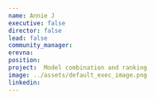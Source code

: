```yaml
---
name: Annie J
executive: false
director: false
lead: false
community_manager: 
erevna:    
position:  
project:  Model combination and ranking
image: ../assets/default_exec_image.png
linkedin: 
---
```


